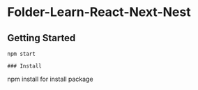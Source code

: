 # Folder-Learn-React-Next-Nest
## Getting Started
```
npm start 

### Install
```
npm install for install package
